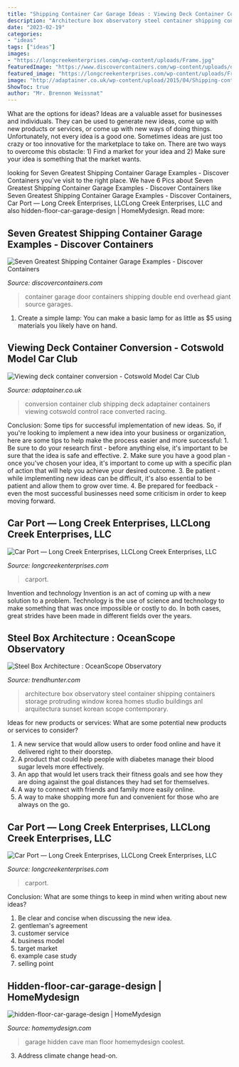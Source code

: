 ```yaml
---
title: "Shipping Container Car Garage Ideas : Viewing Deck Container Conversion"
description: "Architecture box observatory steel container shipping containers storage protruding window korea homes studio buildings anl arquitectura sunset korean scope contemporary"
date: "2023-02-19"
categories:
- "ideas"
tags: ["ideas"]
images:
- "https://longcreekenterprises.com/wp-content/uploads/Frame.jpg"
featuredImage: "https://www.discovercontainers.com/wp-content/uploads/double-container-garage-door-end.jpg"
featured_image: "https://longcreekenterprises.com/wp-content/uploads/Frame.jpg"
image: "http://adaptainer.co.uk/wp-content/upload/2015/04/Shipping-container-conversion-Cotswold-model-car-club-viewing-deck.jpg"
ShowToc: true
author: "Mr. Brennon Weissnat"
---
```



What are the options for ideas?
Ideas are a valuable asset for businesses and individuals. They can be used to generate new ideas, come up with new products or services, or come up with new ways of doing things. Unfortunately, not every idea is a good one. Sometimes ideas are just too crazy or too innovative for the marketplace to take on. There are two ways to overcome this obstacle: 1) Find a market for your idea and 2) Make sure your idea is something that the market wants.

	

		
looking for Seven Greatest Shipping Container Garage Examples - Discover Containers you've visit to the right place. We have 6 Pics about Seven Greatest Shipping Container Garage Examples - Discover Containers like Seven Greatest Shipping Container Garage Examples - Discover Containers, Car Port — Long Creek Enterprises, LLCLong Creek Enterprises, LLC and also hidden-floor-car-garage-design | HomeMydesign. Read more:
		
    
## Seven Greatest Shipping Container Garage Examples - Discover Containers

<img loading=lazy src="https://www.discovercontainers.com/wp-content/uploads/double-container-garage-door-end.jpg" onerror="this.onerror=null;this.src='https://tse1.mm.bing.net/th?id=OIP.IdmtF74Uvdjx9vO_LB8gfAHaGR&amp;pid=15.1';" alt="Seven Greatest Shipping Container Garage Examples - Discover Containers">

_Source: discovercontainers.com_

>container garage door containers shipping double end overhead giant source garages. 

	

1. Create a simple lamp: You can make a basic lamp for as little as $5 using materials you likely have on hand.

    
## Viewing Deck Container Conversion - Cotswold Model Car Club

<img loading=lazy src="http://adaptainer.co.uk/wp-content/upload/2015/04/Shipping-container-conversion-Cotswold-model-car-club-viewing-deck.jpg" onerror="this.onerror=null;this.src='https://tse1.mm.bing.net/th?id=OIP.TrLBv--3o4MAS0aLC65OpQHaIW&amp;pid=15.1';" alt="Viewing deck container conversion - Cotswold Model Car Club">

_Source: adaptainer.co.uk_

>conversion container club shipping deck adaptainer containers viewing cotswold control race converted racing. 

	

Conclusion: Some tips for successful implementation of new ideas.
So, if you're looking to implement a new idea into your business or organization, here are some tips to help make the process easier and more successful: 1. Be sure to do your research first - before anything else, it's important to be sure that the idea is safe and effective. 2. Make sure you have a good plan - once you've chosen your idea, it's important to come up with a specific plan of action that will help you achieve your desired outcome. 3. Be patient - while implementing new ideas can be difficult, it's also essential to be patient and allow them to grow over time. 4. Be prepared for feedback - even the most successful businesses need some criticism in order to keep moving forward. 
    
## Car Port — Long Creek Enterprises, LLCLong Creek Enterprises, LLC

<img loading=lazy src="https://longcreekenterprises.com/wp-content/uploads/Frame.jpg" onerror="this.onerror=null;this.src='https://tse1.mm.bing.net/th?id=OIP.IxgYa6O0A1yYgnkTrOkT-wHaFj&amp;pid=15.1';" alt="Car Port — Long Creek Enterprises, LLCLong Creek Enterprises, LLC">

_Source: longcreekenterprises.com_

>carport. 

	

Invention and technology
Invention is an act of coming up with a new solution to a problem. Technology is the use of science and technology to make something that was once impossible or costly to do. In both cases, great strides have been made in different fields over the years.

    
## Steel Box Architecture : OceanScope Observatory

<img loading=lazy src="http://cdn.trendhunterstatic.com/thumbs/oceanscope-observatory.jpeg" onerror="this.onerror=null;this.src='https://tse2.mm.bing.net/th?id=OIP.fcIO6-75D2f-oV9yzL6SgAHaGH&amp;pid=15.1';" alt="Steel Box Architecture : OceanScope Observatory">

_Source: trendhunter.com_

>architecture box observatory steel container shipping containers storage protruding window korea homes studio buildings anl arquitectura sunset korean scope contemporary. 

	

Ideas for new products or services: What are some potential new products or services to consider?
1. A new service that would allow users to order food online and have it delivered right to their doorstep.
2. A product that could help people with diabetes manage their blood sugar levels more effectively.
3. An app that would let users track their fitness goals and see how they are doing against the goal distances they had set for themselves.
4. A way to connect with friends and family more easily online.
5. A way to make shopping more fun and convenient for those who are always on the go.

    
## Car Port — Long Creek Enterprises, LLCLong Creek Enterprises, LLC

<img loading=lazy src="https://longcreekenterprises.com/wp-content/uploads/Adding-a-roof2.jpg" onerror="this.onerror=null;this.src='https://tse4.mm.bing.net/th?id=OIP.fjV-Ma7ttcCVBwqqSZXgkAHaFj&amp;pid=15.1';" alt="Car Port — Long Creek Enterprises, LLCLong Creek Enterprises, LLC">

_Source: longcreekenterprises.com_

>carport. 

	

Conclusion: What are some things to keep in mind when writing about new ideas?
1. Be clear and concise when discussing the new idea.
2. gentleman's agreement 
3. customer service 
4. business model 
5. target market 
6. example case study
7. selling point 

    
## Hidden-floor-car-garage-design | HomeMydesign

<img loading=lazy src="https://homemydesign.com/wp-content/uploads/2018/11/hidden-floor-car-garage-design.jpg" onerror="this.onerror=null;this.src='https://tse3.mm.bing.net/th?id=OIP.tmZ0WeRtgubozADWU-wIaAHaFk&amp;pid=15.1';" alt="hidden-floor-car-garage-design | HomeMydesign">

_Source: homemydesign.com_

>garage hidden cave man floor homemydesign coolest. 

	

3. Address climate change head-on. 


